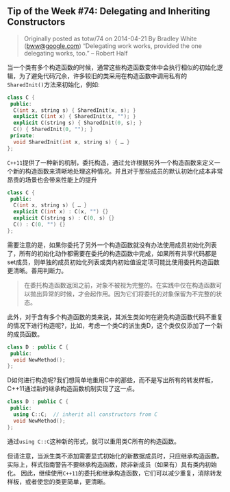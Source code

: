 ## Tip of the Week #74: Delegating and Inheriting Constructors

> Originally posted as totw/74 on 2014-04-21
> By Bradley White (bww@google.com)
> “Delegating work works, provided the one delegating works, too.” – Robert Half

当一个类有多个构造函数的时候，通常这些构造函数变体中会执行相似的初始化逻辑，为了避免代码冗余，许多较旧的类采用在构造函数中调用私有的`SharedInit()`方法来初始化，例如:

```cpp
class C {
 public:
  C(int x, string s) { SharedInit(x, s); }
  explicit C(int x) { SharedInit(x, ""); }
  explicit C(string s) { SharedInit(0, s); }
  C() { SharedInit(0, ""); }
 private:
  void SharedInit(int x, string s) { … }
};
```

`C++11`提供了一种新的机制，委托构造，通过允许根据另外一个构造函数来定义一个新的构造函数来清晰地处理这种情况。并且对于那些成员的默认初始化成本非常昂贵的场景也会带来性能上的提升

```cpp
class C {
 public:
  C(int x, string s) { … }
  explicit C(int x) : C(x, "") {}
  explicit C(string s) : C(0, s) {}
  C() : C(0, "") {}
};
```

需要注意的是，如果你委托了另外一个构造函数就没有办法使用成员初始化列表了，所有的初始化动作都需要在委托的构造函数中完成，如果所有共享代码都是set成员，则单独的成员初始化列表或类内初始值设定项可能比使用委托构造函数更清晰。善用判断力。

>在委托构造函数返回之前，对象不被视为完整的。在实践中仅在构造函数可以抛出异常的时候，才会起作用。因为它们将委托的对象保留为不完整的状态。

此外，对于含有多个构造函数的类来说，其派生类如何在避免构造函数代码不重复的情况下进行构造呢?，比如，考虑一个类C的派生类D，这个类仅仅添加了一个新的成员函数。

```cpp
class D : public C {
 public:
  void NewMethod();
};
```

D如何进行构造呢?我们想简单地重用C中的那些，而不是写出所有的转发样板，C++11通过新的继承构造函数机制实现了这一点。

```cpp
class D : public C {
 public:
  using C::C;  // inherit all constructors from C
  void NewMethod();
};
```

通过`using C::C`这种新的形式，就可以重用类C所有的构造函数。

但请注意，当派生类不添加需要显式初始化的新数据成员时，只应继承构造函数。实际上，样式指南警告不要继承构造函数，除非新成员（如果有）具有类内初始化。
因此，继续使用`C++11`的委托和继承构造函数，它们可以减少重复，消除转发样板，或者使您的类更简单，更清晰。